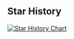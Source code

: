 ## Star History

[![Star History Chart](https://api.star-history.com/svg?repos=itz-Amethyst/PlatformService&type=Date)](https://star-history.com/#itz-Amethyst/PlatformService&Date)
